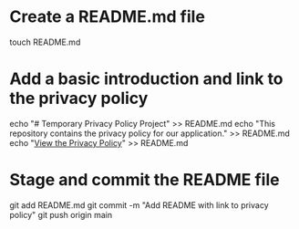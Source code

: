 # Create a README.md file
touch README.md

# Add a basic introduction and link to the privacy policy
echo "# Temporary Privacy Policy Project" >> README.md
echo "This repository contains the privacy policy for our application." >> README.md
echo "[View the Privacy Policy](./privacy_policy.html)" >> README.md

# Stage and commit the README file
git add README.md
git commit -m "Add README with link to privacy policy"
git push origin main
